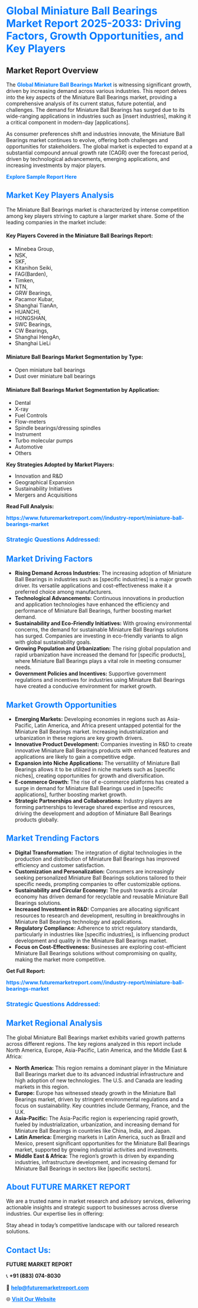 <h1 style="color: #007BFF;">Global Miniature Ball Bearings Market Report 2025-2033: Driving Factors, Growth Opportunities, and Key Players</h1>

<section id="overview">
<h2>Market Report Overview</h2>
<p>The <a href="https://www.futuremarketreport.com//industry-report/miniature-ball-bearings-market" style="color: #007BFF; text-decoration: none;"><strong>Global Miniature Ball Bearings Market</strong></a> is witnessing significant growth, driven by increasing demand across various industries. This report delves into the key aspects of the Miniature Ball Bearings market, providing a comprehensive analysis of its current status, future potential, and challenges. The demand for Miniature Ball Bearings has surged due to its wide-ranging applications in industries such as [insert industries], making it a critical component in modern-day [applications].</p>
<p>As consumer preferences shift and industries innovate, the Miniature Ball Bearings market continues to evolve, offering both challenges and opportunities for stakeholders. The global market is expected to expand at a substantial compound annual growth rate (CAGR) over the forecast period, driven by technological advancements, emerging applications, and increasing investments by major players.</p>
</section>

<section id="overview">
<p><a href="https://www.futuremarketreport.com//request-sample/reportId=60843" style="color: #007BFF; text-decoration: none;"><strong>Explore Sample Report Here</strong></a></p>
</section>

<section id="key-players">
<h2 style="color: #007BFF;">Market Key Players Analysis</h2>
<p>The Miniature Ball Bearings market is characterized by intense competition among key players striving to capture a larger market share. Some of the leading companies in the market include:</p>
<h4>Key Players Covered in the Miniature Ball Bearings Report:</h4>
<ul><li>Minebea Group,</li><li>NSK,</li><li>SKF,</li><li>Kitanihon Seiki,</li><li>FAG(Barden),</li><li>Timken,</li><li>NTN,</li><li>GRW Bearings,</li><li>Pacamor Kubar,</li><li>Shanghai TianAn,</li><li>HUANCHI,</li><li>HONGSHAN,</li><li>SWC Bearings,</li><li>CW Bearings,</li><li>Shanghai HengAn,</li><li>Shanghai LieLi</li></ul>
<h4>Miniature Ball Bearings Market Segmentation by Type:</h4>
<ul><li>Open miniature ball bearings</li><li>Dust over miniature ball bearings</li></ul>

<h4>Miniature Ball Bearings Market Segmentation by Application:</h4>
<ul><li>Dental</li><li>X-ray</li><li>Fuel Controls</li><li>Flow-meters</li><li>Spindle bearings/dressing spindles</li><li>Instrument</li><li>Turbo molecular pumps</li><li>Automotive</li><li>Others</li></ul>
<p><strong>Key Strategies Adopted by Market Players:</strong></p>
<ul>
<li>Innovation and R&D</li>
<li>Geographical Expansion</li>
<li>Sustainability Initiatives</li>
<li>Mergers and Acquisitions</li>
</ul>
</section>

<section>
<p><strong>Read Full Analysis: </strong></p><a href="https://www.futuremarketreport.com//industry-report/miniature-ball-bearings-market" style="color: #007BFF; text-decoration: none;"><strong>https://www.futuremarketreport.com//industry-report/miniature-ball-bearings-market</strong></a>
<h3 style="color: #007BFF;">Strategic Questions Addressed:</h3>
</section>

<section id="driving-factors">
<h2 style="color: #007BFF;">Market Driving Factors</h2>
<ul>
<li><strong>Rising Demand Across Industries:</strong> The increasing adoption of Miniature Ball Bearings in industries such as [specific industries] is a major growth driver. Its versatile applications and cost-effectiveness make it a preferred choice among manufacturers.</li>
<li><strong>Technological Advancements:</strong> Continuous innovations in production and application technologies have enhanced the efficiency and performance of Miniature Ball Bearings, further boosting market demand.</li>
<li><strong>Sustainability and Eco-Friendly Initiatives:</strong> With growing environmental concerns, the demand for sustainable Miniature Ball Bearings solutions has surged. Companies are investing in eco-friendly variants to align with global sustainability goals.</li>
<li><strong>Growing Population and Urbanization:</strong> The rising global population and rapid urbanization have increased the demand for [specific products], where Miniature Ball Bearings plays a vital role in meeting consumer needs.</li>
<li><strong>Government Policies and Incentives:</strong> Supportive government regulations and incentives for industries using Miniature Ball Bearings have created a conducive environment for market growth.</li>
</ul>
</section>

<section id="growth-opportunities">
<h2 style="color: #007BFF;">Market Growth Opportunities</h2>
<ul>
<li><strong>Emerging Markets:</strong> Developing economies in regions such as Asia-Pacific, Latin America, and Africa present untapped potential for the Miniature Ball Bearings market. Increasing industrialization and urbanization in these regions are key growth drivers.</li>
<li><strong>Innovative Product Development:</strong> Companies investing in R&D to create innovative Miniature Ball Bearings products with enhanced features and applications are likely to gain a competitive edge.</li>
<li><strong>Expansion into Niche Applications:</strong> The versatility of Miniature Ball Bearings allows it to be utilized in niche markets such as [specific niches], creating opportunities for growth and diversification.</li>
<li><strong>E-commerce Growth:</strong> The rise of e-commerce platforms has created a surge in demand for Miniature Ball Bearings used in [specific applications], further boosting market growth.</li>
<li><strong>Strategic Partnerships and Collaborations:</strong> Industry players are forming partnerships to leverage shared expertise and resources, driving the development and adoption of Miniature Ball Bearings products globally.</li>
</ul>
</section>

<section id="trending-factors">
<h2 style="color: #007BFF;">Market Trending Factors</h2>
<ul>
<li><strong>Digital Transformation:</strong> The integration of digital technologies in the production and distribution of Miniature Ball Bearings has improved efficiency and customer satisfaction.</li>
<li><strong>Customization and Personalization:</strong> Consumers are increasingly seeking personalized Miniature Ball Bearings solutions tailored to their specific needs, prompting companies to offer customizable options.</li>
<li><strong>Sustainability and Circular Economy:</strong> The push towards a circular economy has driven demand for recyclable and reusable Miniature Ball Bearings solutions.</li>
<li><strong>Increased Investment in R&D:</strong> Companies are allocating significant resources to research and development, resulting in breakthroughs in Miniature Ball Bearings technology and applications.</li>
<li><strong>Regulatory Compliance:</strong> Adherence to strict regulatory standards, particularly in industries like [specific industries], is influencing product development and quality in the Miniature Ball Bearings market.</li>
<li><strong>Focus on Cost-Effectiveness:</strong> Businesses are exploring cost-efficient Miniature Ball Bearings solutions without compromising on quality, making the market more competitive.</li>
</ul>
</section>

<section>
<p><strong>Get Full Report: </strong></p><a href="https://www.futuremarketreport.com//industry-report/miniature-ball-bearings-market" style="color: #007BFF; text-decoration: none;"><strong>https://www.futuremarketreport.com//industry-report/miniature-ball-bearings-market</strong></a>
<h3 style="color: #007BFF;">Strategic Questions Addressed:</h3>
</section>


<section id="regional-analysis">
<h2 style="color: #007BFF;">Market Regional Analysis</h2>
<p>The global Miniature Ball Bearings market exhibits varied growth patterns across different regions. The key regions analyzed in this report include North America, Europe, Asia-Pacific, Latin America, and the Middle East & Africa:</p>
<ul>
<li><strong>North America:</strong> This region remains a dominant player in the Miniature Ball Bearings market due to its advanced industrial infrastructure and high adoption of new technologies. The U.S. and Canada are leading markets in this region.</li>
<li><strong>Europe:</strong> Europe has witnessed steady growth in the Miniature Ball Bearings market, driven by stringent environmental regulations and a focus on sustainability. Key countries include Germany, France, and the U.K.</li>
<li><strong>Asia-Pacific:</strong> The Asia-Pacific region is experiencing rapid growth, fueled by industrialization, urbanization, and increasing demand for Miniature Ball Bearings in countries like China, India, and Japan.</li>
<li><strong>Latin America:</strong> Emerging markets in Latin America, such as Brazil and Mexico, present significant opportunities for the Miniature Ball Bearings market, supported by growing industrial activities and investments.</li>
<li><strong>Middle East & Africa:</strong> The region’s growth is driven by expanding industries, infrastructure development, and increasing demand for Miniature Ball Bearings in sectors like [specific sectors].</li>
</ul>
</section>

<footer>
<h2 style="color: #007BFF;">About FUTURE MARKET REPORT</h2>
<p>We are a trusted name in market research and advisory services, delivering actionable insights and strategic support to businesses across diverse industries. Our expertise lies in offering:</p>

<p>Stay ahead in today’s competitive landscape with our tailored research solutions.</p>

<h2 style="color: #007BFF;">Contact Us:</h2>
<p><strong>FUTURE MARKET REPORT</strong></p>
<p>📞 <strong>+91 (883) 074-8030</strong></p>
<p>📧 <strong><a href="mailto:help@futuremarketreport.com" style="color: #007BFF;">help@futuremarketreport.com</a></strong></p>
<p>🌐 <strong><a href="https://www.futuremarketreport.com/" style="color: #007BFF;">Visit Our Website</a></strong></p>
</footer>